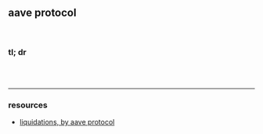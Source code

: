 ## aave protocol

<br>

### tl; dr

<br>



<br>

---

### resources

* [liquidations, by aave protocol](https://docs.aave.com/developers/guides/liquidations)
